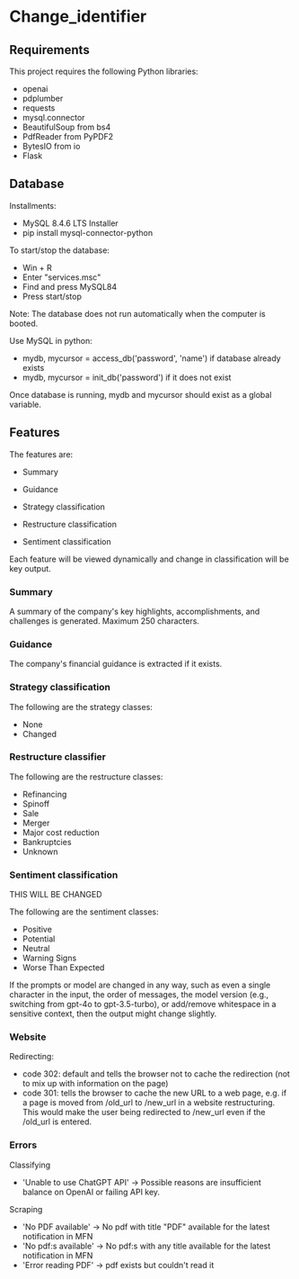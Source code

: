 # Change_identifier
## Requirements

This project requires the following Python libraries:
- openai
- pdplumber
- requests
- mysql.connector
- BeautifulSoup from bs4
- PdfReader from PyPDF2
- BytesIO from io
- Flask

## Database

Installments:
- MySQL 8.4.6 LTS Installer
- pip install mysql-connector-python

To start/stop the database:
- Win + R
- Enter "services.msc"
- Find and press MySQL84
- Press start/stop

Note: The database does not run automatically when the computer is booted.

Use MySQL in python:
- mydb, mycursor = access_db('password', 'name') if database already exists
- mydb, mycursor = init_db('password') if it does not exist

Once database is running, mydb and mycursor should exist as a global variable. 

## Features

The features are:
- Summary
- Guidance
- Strategy classification
- Restructure classification

- Sentiment classification

Each feature will be viewed dynamically and change in classification will be key output. 

### Summary

A summary of the company's key highlights, accomplishments, and challenges is generated. Maximum 250 characters. 

### Guidance

The company's financial guidance is extracted if it exists. 

### Strategy classification

The following are the strategy classes:
- None
- Changed

### Restructure classifier

The following are the restructure classes:
- Refinancing
- Spinoff
- Sale
- Merger
- Major cost reduction
- Bankruptcies
- Unknown

### Sentiment classification

THIS WILL BE CHANGED

The following are the sentiment classes:
- Positive
- Potential
- Neutral
- Warning Signs
- Worse Than Expected

If the prompts or model are changed in any way, such as even a single character in the input, the order of messages, the model version (e.g., switching from gpt-4o to gpt-3.5-turbo), or add/remove whitespace in a sensitive context, then the output might change slightly.

### Website

Redirecting:
- code 302: default and tells the browser not to cache the redirection (not to mix up with information on the page)
- code 301: tells the browser to cache the new URL to a web page, e.g. if a page is moved from /old_url to /new_url in a website 
restructuring. This would make the user being redirected to /new_url even if the /old_url is entered. 

### Errors
Classifying
- 'Unable to use ChatGPT API' -> Possible reasons are insufficient balance on OpenAI or failing API key.

Scraping
- 'No PDF available' -> No pdf with title "PDF" available for the latest notification in MFN
- 'No pdf:s available' -> No pdf:s with any title available for the latest notification in MFN
- 'Error reading PDF' -> pdf exists but couldn't read it

